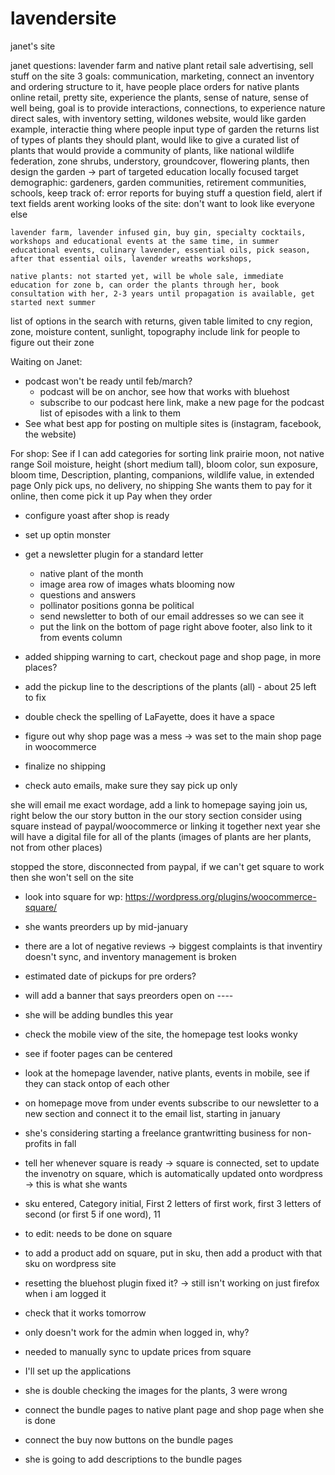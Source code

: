 # lavendersite
janet's site

janet questions: lavender farm and native plant retail sale advertising, sell stuff on the site 3 goals: communication, marketing, connect an inventory and ordering structure to it, have people place orders for native plants online retail, pretty site, experience the plants, sense of nature, sense of well being, goal is to provide interactions, connections, to experience nature direct sales, with inventory setting, wildones website, would like garden example, interactie thing where people input type of garden the returns list of types of plants they should plant, would like to give a curated list of plants that would provide a community of plants, like national wildlife federation, zone shrubs, understory, groundcover, flowering plants, then design the garden -> part of targeted education locally focused target demographic: gardeners, garden communities, retirement communities, schools, keep track of: error reports for buying stuff a question field, alert if text fields arent working looks of the site: don't want to look like everyone else


    lavender farm, lavender infused gin, buy gin, specialty cocktails, workshops and educational events at the same time, in summer educational events, culinary lavender, essential oils, pick season, after that essential oils, lavender wreaths workshops,

    native plants: not started yet, will be whole sale, immediate education for zone b, can order the plants through her, book consultation with her, 2-3 years until propagation is available, get started next summer

list of options in the search with returns, given table limited to cny region, zone, moisture content, sunlight, topography include link for people to figure out their zone


Waiting on Janet:
- podcast won't be ready until feb/march?
    - podcast will be on anchor, see how that works with bluehost
    - subscribe to our podcast here link, make a new page for the podcast list of episodes with a link to them
- See what best app for posting on multiple sites is (instagram, facebook, the website) 


For shop:
See if I can add categories for sorting link prairie moon, not native range
Soil moisture, height (short medium tall), bloom color, sun exposure, bloom time, 
Description, planting, companions, wildlife value, in extended page
Only pick ups, no delivery, no shipping
She wants them to pay for it online, then come pick it up
Pay when they order

- configure yoast after shop is ready
- set up optin monster
- get a newsletter plugin for a standard letter
    - native plant of the month
    - image area row of images whats blooming now
    - questions and answers
    - pollinator positions gonna be political
    - send newsletter to both of our email addresses so we can see it
    - put the link on the bottom of page right above footer, also link to it from events column
- added shipping warning to cart, checkout page and shop page, in more places?
- add the pickup line to the descriptions of the plants (all) - about 25 left to fix

- double check the spelling of LaFayette, does it have a space
- figure out why shop page was a mess -> was set to the main shop page in woocommerce 
- finalize no shipping
- check auto emails, make sure they say pick up only

she will email me exact wordage, add a link to homepage saying join us, right below the our story button in the our story section
consider using square instead of paypal/woocommerce or linking it together
next year she will have a digital file for all of the plants (images of plants are her plants, not from other places)

stopped the store, disconnected from paypal, 
if we can't get square to work then she won't sell on the site


- look into square for wp: https://wordpress.org/plugins/woocommerce-square/

- she wants preorders up by mid-january
- there are a lot of negative reviews -> biggest complaints is that inventiry doesn't sync, and inventory management is broken 
- estimated date of pickups for pre orders?
- will add a banner that says preorders open on ----

- she will be adding bundles this year
- check the mobile view of the site, the homepage test looks wonky
- see if footer pages can be centered
- look at the homepage lavender, native plants, events in mobile, see if they can stack ontop of each other
- on homepage move from under events subscribe to our newsletter to a new section and connect it to the email list, starting in january


- she's considering starting a freelance grantwritting business for non- profits in fall
- tell her whenever square is ready -> square is connected, set to update the invenotry on square, which is automatically updated onto wordpress -> this is what she wants

- sku entered, Category initial, First 2 letters of first work, first 3 letters of second (or first 5 if one word), 11
- to edit: needs to be done on square
- to add a product add on square, put in sku, then add a product with that sku on wordpress site

- resetting the bluehost plugin fixed it? -> still isn't working on just firefox when i am logged it
- check that it works tomorrow
-  only doesn't work for the admin when logged in, why?

- needed to manually sync to update prices from square

- I'll set up the applications 
- she is double checking the images for the plants, 3 were wrong
- connect the bundle pages to native plant page and shop page when she is done
- connect the buy now buttons on the bundle pages
- she is going to add descriptions to the bundle pages
